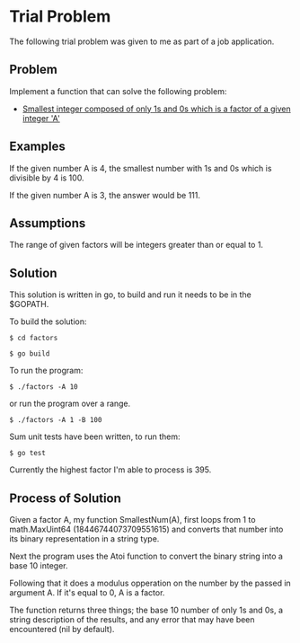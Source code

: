 # Trial Problem

The following trial problem was given to me as part of a job application.

## Problem

Implement a function that can solve the following problem:

- [Smallest integer composed of only 1s and 0s which is a factor of a given integer 'A'](https://github.com/johnrice121/portfolio/blob/master/factorsOfOnesZeros)

## Examples

If the given number A is 4, the smallest number with 1s and 0s which is divisible by 4 is 100.

If the given number A is 3, the answer would be 111.

## Assumptions

The range of given factors will be integers greater than or equal to 1.

## Solution

This solution is written in go, to build and run it needs to be in the $GOPATH.

To build the solution:

`$ cd factors`

`$ go build`

To run the program:

`$ ./factors -A 10`

or run the program over a range.

`$ ./factors -A 1 -B 100`

Sum unit tests have been written, to run them:

`$ go test`

Currently the highest factor I'm able to process is 395.

## Process of Solution

Given a factor A, my function SmallestNum(A), first loops from 1 to math.MaxUint64 (18446744073709551615) and converts that number into its binary representation in a string type.

Next the program uses the Atoi function to convert the binary string into a base 10 integer.

Following that it does a modulus opperation on the number by the passed in argument A. If it's equal to 0, A is a factor.

The function returns three things; the base 10 number of only 1s and 0s, a string description of the results, and any error that may have been encountered (nil by default).
